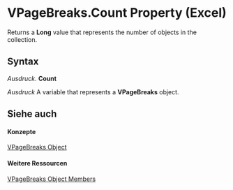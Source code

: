 
# VPageBreaks.Count Property (Excel)

Returns a  **Long** value that represents the number of objects in the collection.


## Syntax

 _Ausdruck_. **Count**

 _Ausdruck_ A variable that represents a **VPageBreaks** object.


## Siehe auch


#### Konzepte


[VPageBreaks Object](ab8f288a-5235-76c9-7b27-81e542cdd141.md)
#### Weitere Ressourcen


[VPageBreaks Object Members](http://msdn.microsoft.com/library/0f15730f-da06-952a-6693-fa5dcdff2cc1%28Office.15%29.aspx)